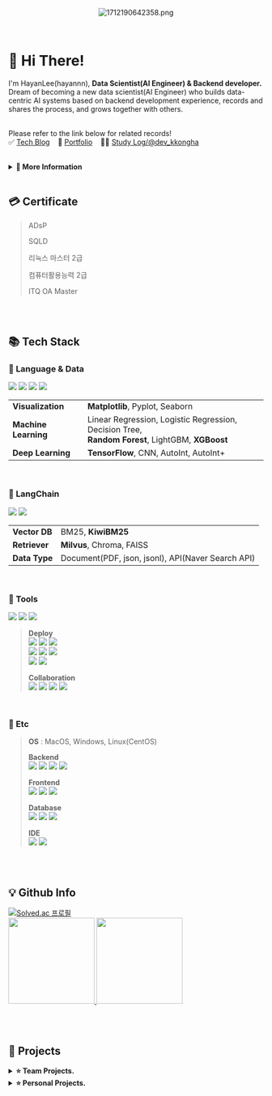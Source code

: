 <div align="center">

![1712190642358.png](https://github.com/hayannn/hayannn/assets/102213509/352baccb-9098-4a0e-90e3-2ebcd59fe2cd)

</div>
<br>

<h1> 🥳 Hi There! </h1>

I'm HayanLee(hayannn), **Data Scientist(AI Engineer) & Backend developer.** <br>
Dream of becoming a new data scientist(AI Engineer) who builds data-centric AI systems based on backend development experience, records and shares the process, and grows together with others.<br><br>

Please refer to the link below for related records! <br>
✅ [Tech Blog](https://velog.io/@dlgkdis801) &nbsp;&nbsp; 🧩 [Portfolio](https://hayanlee.notion.site/AI-187022a887d980c29a36ebfdaec65b38?pvs=4) &nbsp;&nbsp; 👩‍💻 [Study Log/@dev_kkongha](https://www.instagram.com/dev_kkongha?igsh=MWxzZnI5M24xOWMzdw==)

<br>

<details>
<summary><strong>💭 More Information</strong></summary>

### 🏆 Award.
> 2022.07  &nbsp; 제3회 오아시스해커톤 **최우수상**
> - Frontend | 전남대학교 소프트웨어중심대학사업단
>
> <br>
>
> 2021.11  &nbsp; 전주대학교 소프트웨어 부트캠프 **장려상**
> - Full Stack | 전주대학교

<br>

### ✨ Career.
> 2025.10 - 2025.03   &nbsp; **AIFFEL 데이터사이언티스트 전문 과정 3기**
> - Data Scientist | (주)모두의 연구소
>
> <br>
>
> 2024.02 - 2024.02   &nbsp; **자기계발 챌린지 빡공단 43기**
> - Full Stack | (주)베어유
>
> <br>
>
> 2023.11 - 2023.12   &nbsp; **휴맥스 드림버스 컴퍼니 인턴십**
> - SW개발팀 16조 Backend | 고용노동부 미래내일 일경험 지원사업, 참여기업: (주)휴맥스모빌리티
>
> <br>
>
> 2023.10 - 2023.11 &nbsp; **우아한테크코스 6기 프리코스**
> - Backend | - (주)우아한형제들
>
> <br>
>  
> 2022.11 - 2023.02 &nbsp; **Smilegate 윈터데브캠프 2기**
> -  Backend | (주)스마일게이트 홀딩스
>
> <br>
> 
> 2021.01 - 2021.07 &nbsp; **Coding World News 에디터 2기**
> - 기자 | (주)코인리더스

<br>

### 🎓 Education
> 2020.03 ~ 2024.02 전주대학교 컴퓨터공학과 **과수석** 졸업

</details>
<br>

<h2> 💳  Certificate </h2>

> ADsP
> 
> SQLD
> 
> 리눅스 마스터 2급
> 
> 컴퓨터활용능력 2급
> 
> ITQ OA Master
</details>
<br>
<br>
  
<h2> 📚 Tech Stack </h2>

### 📂 Language & Data
<img src="https://img.shields.io/badge/python-3776AB?style=for-the-badge&logo=Python&logoColor=white"> <img src="https://img.shields.io/badge/pandas-150458?style=for-the-badge&logo=pandas&logoColor=white"> <img src="https://img.shields.io/badge/numpy-013243?style=for-the-badge&logo=NumPy&logoColor=white"> <img src="https://img.shields.io/badge/bigquery-669DF6?style=for-the-badge&logo=googlebigquery&logoColor=white">

<table>
  <tr>
    <td><strong>Visualization</strong></td>
    <td><strong>Matplotlib</strong>, Pyplot, Seaborn</td>
  </tr>
  <tr>
    <td><strong>Machine Learning</strong></td>
    <td>Linear Regression, Logistic Regression, Decision Tree,<br>
      <strong>Random Forest</strong>, LightGBM, <strong>XGBoost</strong></td>
  </tr>
  <tr>
    <td><strong>Deep Learning</strong></td>
    <td><strong>TensorFlow</strong>, CNN, AutoInt, AutoInt+</td>
  </tr>
</table>

<br>

### 📂 LangChain
<img src="https://img.shields.io/badge/OpenAI-412991?style=for-the-badge&logo=OpenAI&logoColor=white"> <img src="https://img.shields.io/badge/Upstage-9A2EFE?style=for-the-badge&logo=Upstage&logoColor=white">

<table>
  <tr>
    <td><strong>Vector DB</strong></td>
    <td>BM25, <strong>KiwiBM25</strong></td>
  </tr>
  <tr>
    <td><strong>Retriever</strong></td>
    <td><strong>Milvus</strong>, Chroma, FAISS</td>
  </tr>
  <tr>
    <td><strong>Data Type</strong></td>
    <td>Document(PDF, json, jsonl), API(Naver Search API)</td>
  </tr>
</table>

<br>

### 📂 Tools
<img src="https://img.shields.io/badge/Jupyter-F37626?style=for-the-badge&logo=Jupyter&logoColor=white"> <img src="https://img.shields.io/badge/google colab-F9AB00?style=for-the-badge&logo=googlecolab&logoColor=white"> <img src="https://img.shields.io/badge/VSCode-007ACC?style=for-the-badge&logo=VisualStudioCode&logoColor=white">

> **Deploy** <br>
> <img src="https://img.shields.io/badge/git-F05032?style=for-the-badge&logo=git&logoColor=white"> <img src="https://img.shields.io/badge/github-181717?style=for-the-badge&logo=github&logoColor=white">
<img src="https://img.shields.io/badge/githubactions-2088FF?style=for-the-badge&logo=githubactions&logoColor=white"> <br>
<img src="https://img.shields.io/badge/docker-2496ED?style=for-the-badge&logo=docker&logoColor=white"> <img src="https://img.shields.io/badge/awsec2-FF9900?style=for-the-badge&logo=amazonec2&logoColor=white"> <img src="https://img.shields.io/badge/googlecloud-4285F4?style=for-the-badge&logo=googlecloud&logoColor=white"> <br>
<img src="https://img.shields.io/badge/streamlit-FF4B4B?style=for-the-badge&logo=streamlit&logoColor=white"> <img src="https://img.shields.io/badge/streamlitcloud-FF4B4B?style=for-the-badge&logo=streamlitcloud&logoColor=white">
>
> **Collaboration** <br>
> <img src="https://img.shields.io/badge/Slack-4A154B?style=for-the-badge&logo=Slack&logoColor=white"> <img src="https://img.shields.io/badge/Notion-000000?style=for-the-badge&logo=Notion&logoColor=white"> <img src="https://img.shields.io/badge/Jira-0052CC?style=for-the-badge&logo=Jira&logoColor=white"> <img src="https://img.shields.io/badge/Figma-F24E1E?style=for-the-badge&logo=Figma&logoColor=white">


<br>

### 📂 Etc
> **OS** : MacOS, Windows, Linux(CentOS)
> 
> **Backend** <br>
> <img src="https://img.shields.io/badge/java-007396?style=for-the-badge&logo=OpenJDK&logoColor=white"> <img src="https://img.shields.io/badge/PHP-777BB4?style=for-the-badge&logo=php&logoColor=white"/> <img src="https://img.shields.io/badge/Spring-6DB33F?style=for-the-badge&logo=Spring&logoColor=white"> <img src="https://img.shields.io/badge/SpringBoot-6DB33F?style=for-the-badge&logo=SpringBoot&logoColor=white">
>
> **Frontend** <br>
> <img src="https://img.shields.io/badge/JavaScript-F7DF1E?style=for-the-badge&logo=JavaScript&logoColor=white"> <img src="https://img.shields.io/badge/HTML5-E34F26?style=for-the-badge&logo=HTML5&logoColor=white"> <img src="https://img.shields.io/badge/CSS3-1572B6?style=for-the-badge&logo=CSS3&logoColor=white">
>
> **Database** <br>
<img src="https://img.shields.io/badge/MySQL-4479A1?style=for-the-badge&logo=MySQL&logoColor=white"> <img src="https://img.shields.io/badge/MariaDB-003545?style=for-the-badge&logo=mariaDB&logoColor=white"/> <img src="https://img.shields.io/badge/Redis-red?style=for-the-badge&logo=Redis&logoColor=white"/>
>
> **IDE** <br>
<img src="https://img.shields.io/badge/intellijidea-000000?style=for-the-badge&logo=intellijidea-white&logoColor=white"> <img src="https://img.shields.io/badge/androidstudio-3DDC84?style=for-the-badge&logo=androidstudio-white&logoColor=white"> 




<br>
<br>

<h2>💡 Github Info </h2>

[![Solved.ac 프로필](http://mazassumnida.wtf/api/v2/generate_badge?boj=dlkgdis801)](https://solved.ac/dlkgdis801) <br>
<a href="https://github.com/hayannn/github-readme-stats">
    <img src="https://github-readme-stats.vercel.app/api/top-langs/?username=hayannn&layout=compact&show_icons=true&count_private=true&exclude_repo=Face-Transfer-Application" style="height: 170px;">
</a>
<a href="https://github.com/hayannn/github-readme-stats">
    <img src="https://github-readme-stats.vercel.app/api?username=hayannn&show_icons=true&theme=default&count_private=true&hide=stars" style="height: 170px;">
</a>



<br>
<br>

<h2>📍 Projects </h2>

<details>
<summary><strong>⭐️ Team Projects.</strong></summary>

### Data

[![Readme Card](https://github-readme-stats.vercel.app/api/pin/?username=DS3th-AIFFEELTHON&repo=Bogosa&show_owner=true)](https://github.com/DS3th-AIFFEELTHON/Bogosa)
[![Readme Card](https://github-readme-stats.vercel.app/api/pin/?username=hayannn&repo=FinPin_LangchainTon&show_owner=true)](https://github.com/hayannn/FinPin_LangchainTon)
[![Readme Card](https://github-readme-stats.vercel.app/api/pin/?username=hayannn&repo=MeMI_ALFFEL_DATATHON&show_owner=true)](https://github.com/hayannn/MeMI_ALFFEL_DATATHON)

<br>

### Backend

[![Readme Card](https://github-readme-stats.vercel.app/api/pin/?username=humax-sw-team16&repo=Parking_Server&show_owner=true)](https://github.com/humax-sw-team16/Parking_Server)
[![Readme Card](https://github-readme-stats.vercel.app/api/pin/?username=sgdevcamp2022&repo=allin&show_owner=true)](https://github.com/sgdevcamp2022/allin)
[![Readme Card](https://github-readme-stats.vercel.app/api/pin/?username=hayannn&repo=JJ_Club_backend&show_owner=true)](https://github.com/hayannn/JJ_Club_backend)
[![Readme Card](https://github-readme-stats.vercel.app/api/pin/?username=hayannn&repo=JJ_Club_backend_chat&show_owner=true)](https://github.com/hayannn/JJ_Club_backend_chat)
[![Readme Card](https://github-readme-stats.vercel.app/api/pin/?username=2022-oasis-hackathon&repo=How-about-Yeosu-&show_owner=true)](https://github.com/2022-oasis-hackathon/How-about-Yeosu-)

</details>

<details>


<summary><strong>⭐️ Personal Projects.</strong></summary>

### Data
1. [[Kaggle] Credit Card Fraud Detection](https://www.kaggle.com/competitions/aiffel-ds-3-credit-card-fraud-detection)

2. AIFFEL_MAIN_QUEST <br>
[![Readme Card](https://github-readme-stats.vercel.app/api/pin/?username=hayannn&repo=AIFFEL_MAIN_QUEST&show_owner=true)](https://github.com/hayannn/AIFFEL_MAIN_QUEST/tree/main/Appendix/NewsCategoryMultipleClassification)
- [뉴스 카테코리 다중 분류](https://github.com/hayannn/AIFFEL_MAIN_QUEST/tree/main/Appendix/NewsCategoryMultipleClassification)
- [가위바위보 분류기 프로젝트](https://github.com/hayannn/AIFFEL_MAIN_QUEST/tree/main/Appendix/NewsCategoryMultipleClassification)
- [DL Model Project](https://github.com/hayannn/AIFFEL_MAIN_QUEST/tree/main/MiniProject6)

3. 기초 데이터 분석 프로젝트 <br>
[![Readme Card](https://github-readme-stats.vercel.app/api/pin/?username=hayannn&repo=Min_MedicalBlind_Spots_Bigdata&show_owner=true)](https://github.com/hayannn/Min_MedicalBlind_Spots_Bigdata)

<br>

### Backend
[![Readme Card](https://github-readme-stats.vercel.app/api/pin/?username=hayannn&repo=java-baseball-6&show_owner=true)](https://github.com/hayannn/java-baseball-6)
[![Readme Card](https://github-readme-stats.vercel.app/api/pin/?username=hayannn&repo=java-racingcar-6&show_owner=true)](https://github.com/hayannn/java-racingcar-6)
[![Readme Card](https://github-readme-stats.vercel.app/api/pin/?username=hayannn&repo=java-lotto-6&show_owner=true)](https://github.com/hayannn/java-lotto-6)
[![Readme Card](https://github-readme-stats.vercel.app/api/pin/?username=hayannn&repo=java-christmas-6-hayannn&show_owner=true)](https://github.com/hayannn/java-christmas-6-hayannn)

</details>
